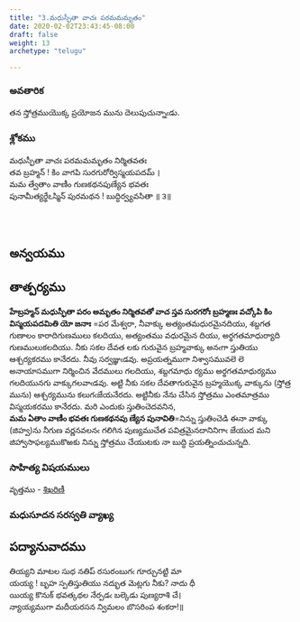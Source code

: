```yaml
---
title: "3.మధుస్ఫీతా వాచః పరమమమృతం"
date: 2020-02-02T23:43:45-08:00
draft: false
weight: 13
archetype: "telugu"

---
```


### అవతారిక

తన స్తోత్రముయొక్క ప్రయోజన మును దెలుపుచున్నాఁడు.

### శ్లోకము

మధుస్ఫీతా వాచః పరమమమృతం నిర్మితవతః
<br/>తవ బ్రహ్మన్ ! కిం వాగపి సురగురోర్విస్మయపదమ్ ।
<br/>మమ త్వేతాం వాణీం గుణకథనపుణ్యేన భవతః
<br/>పునామీత్యర్థేఽస్మిన్ పురమథన ! బుద్ధిర్వ్యవసితా ॥ ౩॥
<br/>

<br/><br/>

## అన్వయము 


## తాత్పర్యము 

**హేబ్రహ్మన్  మధుస్ఫీతా పరం అమృతం నిర్మితవతో వాచ స్తవ సురగరోః బ్రహ్మణః వచ్కోపి కిం విస్మయపదమితి యో జనాః** =పర మేశ్వరా, నీవాక్కు అత్యంతమధురమైనదియు, శబ్దగత గుణాలం కారాదిగుణములు కలదియు, అత్యంతము వధురమైన దియు, అర్థగతమాధుర్యాది గుణములుకలదియు. నీకు సకల దేవత లకు గురువైన బ్రహ్మవాక్కు అనఁగా స్తుతియు ఆశ్చర్యకరము కానేరదు. నీవు సర్వజ్ఞుఁడవు. అప్రయత్నముగా నిశ్వాసమువలె లె అనాయాసముగా నిర్మించిన వేదములు గలదియు, శబ్దగమాధు ర్యము అర్థగతమాధుర్యము గలదియునగు వాక్కుగలవాఁడవు. అట్టి నీకు సకల దేవతాగురువైన బ్రహ్మయొక్క వాక్కును (స్తోత్ర మును) ఆశ్చర్యమును కలుగఁజేయనేరదు. అట్టినీకు నేను చేసిన స్తోత్రము ఎంతమాత్రము విస్మయకరము కానేరదు. మరి ఎందుకు స్తుతించెదవనిన,
<br/> 
**మమ ఏతాం వాణీం భవతః గుణకథనపు ణ్యేన పునావితి**=నిన్ను స్తుతించెడి ఈనా వాక్కు (జిహ్వ)ను నీగుణ వర్ణనవలనఁ గలిగిన పుణ్యముచేత పవిత్రమైనదానినిగాఁ జేయుద మని జిహ్వాసాఫల్యముకొఱకు నిన్ను స్తోత్రము చేయుటకు నా బుద్ధి ప్రయత్నించుచున్నది.

### సాహిత్య విషయములు 

వృత్తము   - [శిఖరిణీ](/sahitya-shaastra-parichaya/chandas-prakarana/08_shikharini/) 


### మధుసూదన సరస్వతి వ్యాఖ్య 


## పద్యానువాదము 

తియ్యని మాటల సుధ నతిప్ రసురంబుగఁ గూర్చునట్టి మా<br/>
యయ్య ! బృహ స్పతిస్తుతియు నద్భుత మెట్లగు నీకు? నాదు ధీ <br/>
యియ్య కొనుక్ భవత్కథల నేర్పడఁ బల్కెడు పుణ్యరాశి చే। <br/>
న్యాయ్యముగా మదీయరసన న్విమలం బొసరింప శంకరా!॥<br/>
